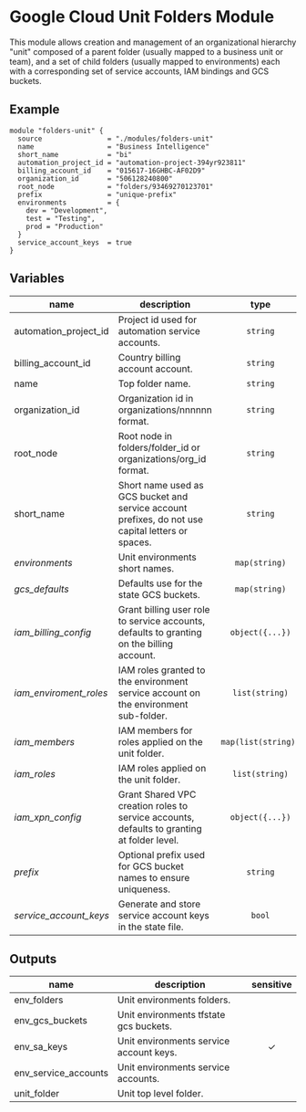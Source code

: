 # Google Cloud Unit Folders Module

This module allows creation and management of an organizational hierarchy "unit" composed of a parent folder (usually mapped to a business unit or team), and a set of child folders (usually mapped to environments) each with a corresponding set of service accounts, IAM bindings and GCS buckets.

## Example

```hcl
module "folders-unit" {
  source                = "./modules/folders-unit"
  name                  = "Business Intelligence"
  short_name            = "bi"
  automation_project_id = "automation-project-394yr923811"
  billing_account_id    = "015617-16GHBC-AF02D9"
  organization_id       = "506128240800"
  root_node             = "folders/93469270123701"
  prefix                = "unique-prefix"
  environments          = {
    dev = "Development",
    test = "Testing",
    prod = "Production"
  }
  service_account_keys  = true
}
```

<!-- BEGIN TFDOC -->
## Variables

| name | description | type | required | default |
|---|---|:---: |:---:|:---:|
| automation_project_id | Project id used for automation service accounts. | <code title="">string</code> | ✓ |  |
| billing_account_id | Country billing account account. | <code title="">string</code> | ✓ |  |
| name | Top folder name. | <code title="">string</code> | ✓ |  |
| organization_id | Organization id in organizations/nnnnnn format. | <code title="">string</code> | ✓ |  |
| root_node | Root node in folders/folder_id or organizations/org_id format. | <code title="">string</code> | ✓ |  |
| short_name | Short name used as GCS bucket and service account prefixes, do not use capital letters or spaces. | <code title="">string</code> | ✓ |  |
| *environments* | Unit environments short names. | <code title="map&#40;string&#41;">map(string)</code> |  | <code title="&#123;&#10;non-prod &#61; &#34;Non production&#34;&#10;prod     &#61; &#34;Production&#34;&#10;&#125;">...</code> |
| *gcs_defaults* | Defaults use for the state GCS buckets. | <code title="map&#40;string&#41;">map(string)</code> |  | <code title="&#123;&#10;location      &#61; &#34;EU&#34;&#10;storage_class &#61; &#34;MULTI_REGIONAL&#34;&#10;&#125;">...</code> |
| *iam_billing_config* | Grant billing user role to service accounts, defaults to granting on the billing account. | <code title="object&#40;&#123;&#10;grant      &#61; bool&#10;target_org &#61; bool&#10;&#125;&#41;">object({...})</code> |  | <code title="&#123;&#10;grant      &#61; true&#10;target_org &#61; false&#10;&#125;">...</code> |
| *iam_enviroment_roles* | IAM roles granted to the environment service account on the environment sub-folder. | <code title="list&#40;string&#41;">list(string)</code> |  | <code title="&#91;&#10;&#34;roles&#47;compute.networkAdmin&#34;,&#10;&#34;roles&#47;owner&#34;,&#10;&#34;roles&#47;resourcemanager.folderAdmin&#34;,&#10;&#34;roles&#47;resourcemanager.projectCreator&#34;,&#10;&#93;">...</code> |
| *iam_members* | IAM members for roles applied on the unit folder. | <code title="map&#40;list&#40;string&#41;&#41;">map(list(string))</code> |  | <code title="">null</code> |
| *iam_roles* | IAM roles applied on the unit folder. | <code title="list&#40;string&#41;">list(string)</code> |  | <code title="">null</code> |
| *iam_xpn_config* | Grant Shared VPC creation roles to service accounts, defaults to granting at folder level. | <code title="object&#40;&#123;&#10;grant      &#61; bool&#10;target_org &#61; bool&#10;&#125;&#41;">object({...})</code> |  | <code title="&#123;&#10;grant      &#61; true&#10;target_org &#61; false&#10;&#125;">...</code> |
| *prefix* | Optional prefix used for GCS bucket names to ensure uniqueness. | <code title="">string</code> |  | <code title="">null</code> |
| *service_account_keys* | Generate and store service account keys in the state file. | <code title="">bool</code> |  | <code title="">false</code> |

## Outputs

| name | description | sensitive |
|---|---|:---:|
| env_folders | Unit environments folders. |  |
| env_gcs_buckets | Unit environments tfstate gcs buckets. |  |
| env_sa_keys | Unit environments service account keys. | ✓ |
| env_service_accounts | Unit environments service accounts. |  |
| unit_folder | Unit top level folder. |  |
<!-- END TFDOC -->
